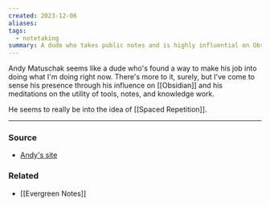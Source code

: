 ```yaml
---
created: 2023-12-06
aliases: 
tags:
  - notetaking
summary: A dude who takes public notes and is highly influential on Obsidian
---
```

Andy Matuschak seems like a dude who's found a way to make his job into doing what I'm doing right now. There's more to it, surely, but I've come to sense his presence through his influence on [[Obsidian]] and his meditations on the utility of tools, notes, and knowledge work. 

He seems to really be into the idea of [[Spaced Repetition]].

****
### Source
- [Andy's site](https://notes.andymatuschak.org/About_these_notes?stackedNotes=zKKB5ENRahwftH96H7mijiu&stackedNotes=z7EQ2nVGus5B1rS9CqT18g6&stackedNotes=zB7bdhotesiTDgSjHwGr9i4)

### Related
- [[Evergreen Notes]] 